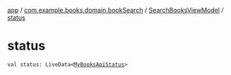 [app](../../index.md) / [com.example.books.domain.bookSearch](../index.md) / [SearchBooksViewModel](index.md) / [status](./status.md)

# status

`val status: LiveData<`[`MyBooksApiStatus`](../-my-books-api-status/index.md)`>`